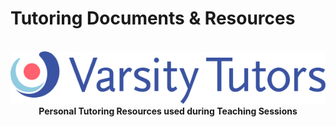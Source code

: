 #   Tutoring Documents & Resources

<br />
<div align="center">
  <a>
    <img src=./assets/Varsity%20Tutors.svg alt="Logo">
  </a>
</div>

<div align="center">
    <b>
        Personal Tutoring Resources used during Teaching Sessions
    </b>
</div>


